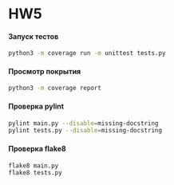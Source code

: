 # HW5

#### Запуск тестов
```bash
python3 -m coverage run -m unittest tests.py
```

#### Просмотр покрытия
```bash
python3 -m coverage report
```

#### Проверка pylint
```bash
pylint main.py --disable=missing-docstring
pylint tests.py --disable=missing-docstring
```

#### Проверка flake8
```bash
flake8 main.py
flake8 tests.py
```